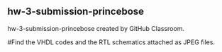 ## hw-3-submission-princebose
hw-3-submission-princebose created by GitHub Classroom.

#Find the VHDL codes and the RTL schematics attached as JPEG files.
